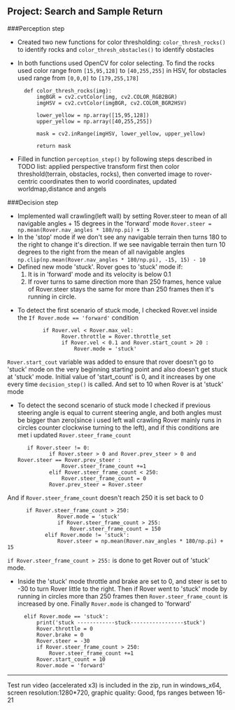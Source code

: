 ## Project: Search and Sample Return

###Perception step
* Created two new functions for color thresholding: `color_thresh_rocks()` to identify rocks and `color_thresh_obstacles()` to identify obstacles
* In both functions used OpenCV for color selecting. To find the rocks used color range from `[15,95,128]` to `[40,255,255]` in HSV, for obstacles used range from `[0,0,0]` to 
`[179,255,178]`

        def color_thresh_rocks(img):
            imgBGR = cv2.cvtColor(img, cv2.COLOR_RGB2BGR)
            imgHSV = cv2.cvtColor(imgBGR, cv2.COLOR_BGR2HSV)

            lower_yellow = np.array([15,95,128])
            upper_yellow = np.array([40,255,255])
    
            mask = cv2.inRange(imgHSV, lower_yellow, upper_yellow)
 
            return mask
* Filled in function `perception_step()` by following steps described in TODO list: applied perspective transform first then color threshold(terrain, obstacles, rocks), then converted image to rover-centric coordinates then to world coordinates, updated worldmap,distance and angels

###Decision step
* Implemented wall crawling(left wall) by setting Rover.steer to mean of all navigable angles + 15 degrees in the 'forward' mode
  `Rover.steer = np.mean(Rover.nav_angles * 180/np.pi) + 15`
* In the 'stop' mode if we don't see any navigable terrain then turns 180 to the right to change it's direction. If we see navigable terrain then turn 10 degrees to the right from the mean of all navigable angles `np.clip(np.mean(Rover.nav_angles * 180/np.pi), -15, 15) - 10` 
* Defined new mode 'stuck'. Rover goes to 'stuck' mode if:
  1. It is in 'forward' mode and its velocity is below 0.1
  2. If rover turns to same direction more than 250 frames, hence value of Rover.steer stays the same for more than 250 frames then it's running in circle.
  

- To detect the first scenario of stuck mode, I checked Rover.vel inside the `If Rover.mode == 'forward'` condition
    
              if Rover.vel < Rover.max_vel:
                    Rover.throttle = Rover.throttle_set
                    if Rover.vel < 0.1 and Rover.start_count > 20 :
                        Rover.mode = 'stuck'
 `Rover.start_cout` variable was added to ensure that rover doesn't go to 'stuck' mode on the very beginning starting point and also doesn't get stuck at 'stuck' mode. Initial value of 'start_count' is 0, and it increases by one every time `decision_step()` is called. And set to 10 when Rover is at 'stuck' mode
* To detect the second scenario of stuck mode I checked if previous steering angle is equal to current steering angle, and both angles must be bigger than zero(since i used left wall crawling Rover mainly runs in circles counter clockwise turning to the left), and if this conditions are met i updated `Rover.steer_frame_count`
               
         if Rover.steer != 0:
                if Rover.steer > 0 and Rover.prev_steer > 0 and Rover.steer == Rover.prev_steer :
                    Rover.steer_frame_count +=1
                elif Rover.steer_frame_count < 250:
                    Rover.steer_frame_count = 0                    
                Rover.prev_steer = Rover.steer
And if 	`Rover.steer_frame_count` doesn't reach 250 it is set back to 0
                                     
          if Rover.steer_frame_count > 250:
                    Rover.mode = 'stuck'
                    if Rover.steer_frame_count > 255:
                        Rover.steer_frame_count = 150
                elif Rover.mode != 'stuck':    
                    Rover.steer = np.mean(Rover.nav_angles * 180/np.pi) + 15
`if Rover.steer_frame_count > 255:`  is done to get Rover out of 'stuck' mode. 

* Inside the 'stuck' mode throttle and brake are set to 0, and steer is set to -30 to turn Rover little to the right. Then if Rover went to 'stuck' mode by running in circles more than 250 frames then `Rover.steer_frame_count` is increased by one. Finally `Rover.mode` is changed to 'forward'
        
        elif Rover.mode == 'stuck':
            print('stuck ------------stuck-----------------stuck')
            Rover.throttle = 0
            Rover.brake = 0
            Rover.steer = -30
            if Rover.steer_frame_count > 250:
                Rover.steer_frame_count +=1
            Rover.start_count = 10
            Rover.mode = 'forward'


---
Test run video (accelerated x3) is included in the zip, run in windows_x64, screen resolution:1280*720, graphic quality: Good, fps ranges between 16-21   